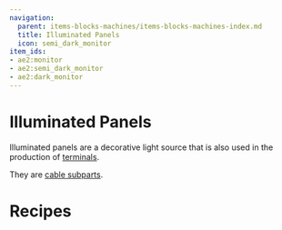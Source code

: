 ```yaml
---
navigation:
  parent: items-blocks-machines/items-blocks-machines-index.md
  title: Illuminated Panels
  icon: semi_dark_monitor
item_ids:
- ae2:monitor
- ae2:semi_dark_monitor
- ae2:dark_monitor
---
```


# Illuminated Panels

Illuminated panels are a decorative light source that is also used in the production of [terminals](terminals.md).

They are [cable subparts](../ae2-mechanics/cable-subparts.md).

# Recipes

<Row>
  <RecipeFor id="monitor" />

  <RecipeFor id="semi_dark_monitor" />

  <RecipeFor id="dark_monitor" />
</Row>
